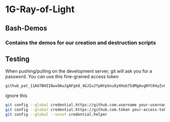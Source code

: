 # 1G-Ray-of-Light
## Bash-Demos
### Contains the demos for our creation and destruction scripts
## Testing
When pushing/pulling on the development server, git will ask you for a password. You can use this fine-grained access token 
```bash
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
```

ignore this
```bash
git config --global credential.https://github.com.username your-username
git config --global credential.https://github.com.token your-access-token
git config --global --unset credential.helper
```
